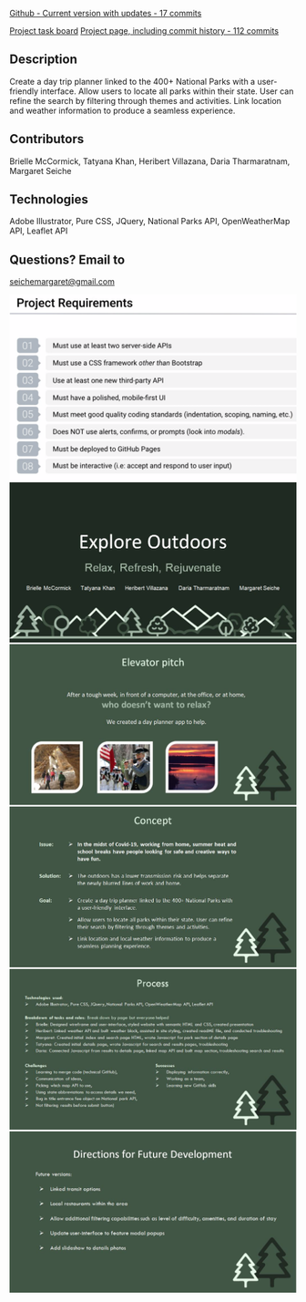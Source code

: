 [Github - Current version with updates - 17 commits](https://margaretseiche.github.io/Project-1-Playground/)

[Project task board](https://github.com/users/khantatyana/projects/1)
[Project page, including commit history - 112 commits](https://github.com/khantatyana/Day-trip-planner)

## Description 
Create a day trip planner linked to the 400+ National Parks with a user-friendly interface.  Allow users to locate all parks within their state.  User can refine the search by filtering through themes and activities.  Link location and weather information to produce a seamless experience.

## Contributors
Brielle McCormick, Tatyana Khan, Heribert Villazana, Daria Tharmaratnam, Margaret Seiche

## Technologies
Adobe Illustrator, Pure CSS, JQuery, National Parks API, OpenWeatherMap API, Leaflet API 

## Questions? Email to     
seichemargaret@gmail.com


![tes](/assets/screen_shot.png)
![tes](/Project1_1.JPG)
![tes](/Project1_2.JPG)
![tes](/Project1_3.JPG)
![tes](/Project1_4.JPG)
![tes](/Project1_5.JPG)

